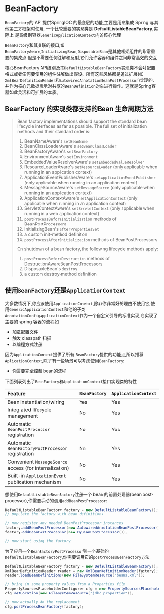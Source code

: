 # BeanFactory 

`BeanFactory`的 API 提供SpringIOC 的最底层的功能,主要是用来集成 Spring 与其他第三方框架时使用, 一个比较重要的实现类是 **DefaultListableBeanFactory**,实际上 是高级别容器`GenericApplicationContext`内的核心代理

`BeanFactory`和其关联的接口,如`BeanFactoryAware`,`InitializingBean`,`DisposableBean`是其他框架组件的非常重要的集成点.但是不需要任何注解和反射,它们允许容器和组件之间非常高效的交互

核心BeanFactory API级别及其`DefaultListableBeanFactory`实现类不会对配置格式或者任何要使用的组件注解做出假设。所有这些风格都是通过扩展(如`XmlBeanDefinitionReader`和`AutowiredAnnotationBeanPostProcessor`)实现的，并作为核心元数据表示对共享的`BeanDefinition`对象进行操作。这就是Spring容器如此灵活和可扩展的本质。



## BeanFactory 的实现类都支持的Bean 生命周期方法

>  Bean factory implementations should support the standard bean lifecycle interfaces as far as possible. The full set of initialization methods and their standard order is:
>
> 1. BeanNameAware's `setBeanName`
> 2. BeanClassLoaderAware's `setBeanClassLoader`
> 3. BeanFactoryAware's `setBeanFactory`
> 4. EnvironmentAware's `setEnvironment`
> 5. EmbeddedValueResolverAware's `setEmbeddedValueResolver`
> 6. ResourceLoaderAware's `setResourceLoader` (only applicable when running in an application context)
> 7. ApplicationEventPublisherAware's `setApplicationEventPublisher` (only applicable when running in an application context)
> 8. MessageSourceAware's `setMessageSource` (only applicable when running in an application context)
> 9. ApplicationContextAware's `setApplicationContext` (only applicable when running in an application context)
> 10. ServletContextAware's `setServletContext` (only applicable when running in a web application context)
> 11. `postProcessBeforeInitialization` methods of BeanPostProcessors
> 12. InitializingBean's `afterPropertiesSet`
> 13. a custom init-method definition
> 14. `postProcessAfterInitialization` methods of BeanPostProcessors
>
> On shutdown of a bean factory, the following lifecycle methods apply:
>
> 1. `postProcessBeforeDestruction` methods of DestructionAwareBeanPostProcessors
> 2. DisposableBean's `destroy`
> 3. a custom destroy-method definition

## 使用`BeanFactory`还是`ApplicationContext`

大多数情况下,你应该使用`ApplicationConetxt`,除非你非常好的理由不使用它,使用`GenericApplicationContext`和他的子类`AnnotationConfigApplicationContext`作为一个自定义引导的标准实现,它实现了主要的 spring 容器的流程如

- 加载配置文件
- 触发 classpath 扫描
- 以编程方式注册

因为`ApplicationContext`提供了所有 `BeanFactory`提供的功能点,所以推荐`AplicationContext`,除了有一些场景可以考虑使用`BeanFactory`:

- 你需要完全控制 bean的流程

下面列表列出了`BeanFactory`和`ApplicationContext`接口实现类的特性

| Feature                                                 | `BeanFactory` | `ApplicationContext` |
| :------------------------------------------------------ | :------------ | :------------------- |
| Bean instantiation/wiring                               | Yes           | Yes                  |
| Integrated lifecycle management                         | No            | Yes                  |
| Automatic `BeanPostProcessor` registration              | No            | Yes                  |
| Automatic `BeanFactoryPostProcessor` registration       | No            | Yes                  |
| Convenient `MessageSource` access (for internalization) | No            | Yes                  |
| Built-in `ApplicationEvent` publication mechanism       | No            | Yes                  |

想使用`DefaultListableBeanFactory`注册一个 bean 的前置处理器(bean post-processor),你需要手动的调用`addBeanPostProcessor`:

```java
DefaultListableBeanFactory factory = new DefaultListableBeanFactory();
// populate the factory with bean definitions

// now register any needed BeanPostProcessor instances
factory.addBeanPostProcessor(new AutowiredAnnotationBeanPostProcessor());
factory.addBeanPostProcessor(new MyBeanPostProcessor());

// now start using the factory
```

为了应用一个`BeanFactoryPostProcessor`到一个基础的`DefaultListableBeanFactory`,你需要调用它的`postProcessBeanFactory`方法

```java
DefaultListableBeanFactory factory = new DefaultListableBeanFactory();
XmlBeanDefinitionReader reader = new XmlBeanDefinitionReader(factory);
reader.loadBeanDefinitions(new FileSystemResource("beans.xml"));

// bring in some property values from a Properties file
PropertySourcesPlaceholderConfigurer cfg = new PropertySourcesPlaceholderConfigurer();
cfg.setLocation(new FileSystemResource("jdbc.properties"));

// now actually do the replacement
cfg.postProcessBeanFactory(factory);
```

